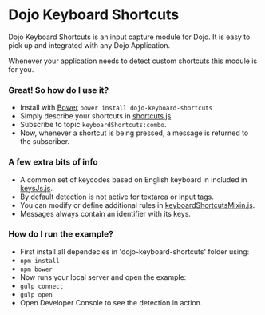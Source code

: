 # Dojo Keyboard Shortcuts
Dojo Keyboard Shortcuts is an input capture module for Dojo.
It is easy to pick up and integrated with any Dojo Application.

Whenever your application needs to detect custom shortcuts this module is for you.

### Great! So how do I use it?
- Install with [Bower](http://bower.io) `bower install dojo-keyboard-shortcuts`
- Simply describe your shortcuts in [shortcuts.js](shortcuts.js)
- Subscribe to topic `keyboardShortcuts:combo`.
- Now, whenever a shortcut is being pressed, a message is returned to the subscriber.

### A few extra bits of info
- A common set of keycodes based on English keyboard in included in [keysJs.js](keysJs.js).
- By default detection is not active for textarea or input tags.
- You can modify or define additional rules in [keyboardShortcutsMixin.js](keyboardShortcutsMixin.js).
- Messages always contain an identifier with its keys.

### How do I run the example?
- First install all dependecies in 'dojo-keyboard-shortcuts' folder using:
 - `npm install`
 - `npm bower`
- Now runs your local server and open the example:
 - `gulp connect`
 - `gulp open`
- Open Developer Console to see the detection in action.

